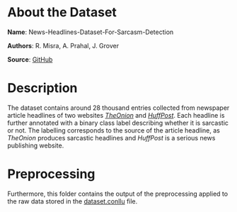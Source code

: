 # About the Dataset
**Name**: News-Headlines-Dataset-For-Sarcasm-Detection

**Authors**: R. Misra, A. Prahal, J. Grover

**Source**: [GitHub](https://github.com/rishabhmisra/News-Headlines-Dataset-For-Sarcasm-Detection)

# Description
The dataset contains around 28 thousand entries collected from newspaper article headlines of two websites [*TheOnion*](https://www.theonion.com/) and [*HuffPost*](https://www.huffingtonpost.com/). Each headline is further annotated with a binary class label describing whether it is sarcastic or not. The labelling corresponds to the source of the article headline, as *TheOnion* produces sarcastic headlines and *HuffPost* is a serious news publishing website.

# Preprocessing
Furthermore, this folder contains the output of the preprocessing applied to the raw data stored in the [dataset.conllu](dataset.conllu) file.
